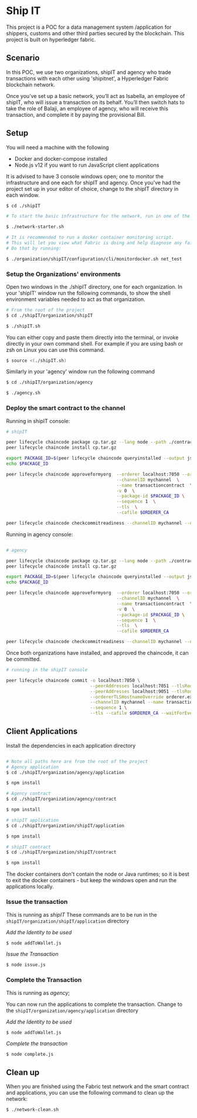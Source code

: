 # Ship IT 

This project is a POC for a data management system /application for shippers, customs and other third parties secured by the blockchain. This project is built on hyperledger fabric.

## Scenario

In this POC, we use two organizations, shipIT and agency who trade transactions with each other using 'shipitnet', a Hyperledger Fabric blockchain network.

Once you’ve set up a basic network, you’ll act as Isabella, an employee of shipIT, who will issue a transaction on its behalf. You’ll then switch hats to take the role of Balaji, an employee of agency, who will receive this transaction, and complete it by paying the provisional Bill.

## Setup

You will need a machine with the following

- Docker and docker-compose installed
- Node.js v12 if you want to run JavaScript client applications

It is advised to have 3 console windows open; one to monitor the infrastructure and one each for shipIT and agency. Once you've had the project set up in your editor of choice, change to the shipIT directory in each window.

```bash
$ cd ./shipIT

# To start the basic infrastructure for the network, run in one of the three consoles:

$ ./network-starter.sh

# It is recommended to run a docker container monitoring script. 
# This will let you view what Fabric is doing and help diagnose any failures.
# Do that by running:

$ ./organization/shipIT/configuration/cli/monitordocker.sh net_test
```

### Setup the Organizations' environments

Open two windows in the ./shipIT directory, one for each organization. In your 'shipIT' window run the following commands, to show the shell environment variables needed to act as that organization.

```bash
# From the root of the project
$ cd ./shipIT/organization/shipIT

$ ./shipIT.sh
```

You can either copy and paste them directly into the terminal, or invoke directly in your own command shell. For example if you are using bash or zsh on Linux you can use this command.

```bash
$ source <(./shipIT.sh)
```

Similarly in your 'agency' window run the following command

```bash
$ cd ./shipIT/organization/agency

$ ./agency.sh
```

### Deploy the smart contract to the channel

Running in shipIT console:

```bash
# shipIT

peer lifecycle chaincode package cp.tar.gz --lang node --path ./contract --label cp_0
peer lifecycle chaincode install cp.tar.gz

export PACKAGE_ID=$(peer lifecycle chaincode queryinstalled --output json | jq -r '.installed_chaincodes[0].package_id')
echo $PACKAGE_ID

peer lifecycle chaincode approveformyorg  --orderer localhost:7050 --ordererTLSHostnameOverride orderer.example.com \
                                          --channelID mychannel  \
                                          --name transactioncontract  \
                                          -v 0  \
                                          --package-id $PACKAGE_ID \
                                          --sequence 1  \
                                          --tls  \
                                          --cafile $ORDERER_CA

peer lifecycle chaincode checkcommitreadiness --channelID mychannel --name transactioncontract -v 0 --sequence 1
```

Running in agency console:

```bash

# agency

peer lifecycle chaincode package cp.tar.gz --lang node --path ./contract --label cp_0
peer lifecycle chaincode install cp.tar.gz

export PACKAGE_ID=$(peer lifecycle chaincode queryinstalled --output json | jq -r '.installed_chaincodes[0].package_id')
echo $PACKAGE_ID

peer lifecycle chaincode approveformyorg  --orderer localhost:7050 --ordererTLSHostnameOverride orderer.example.com \
                                          --channelID mychannel  \
                                          --name transactioncontract  \
                                          -v 0  \
                                          --package-id $PACKAGE_ID \
                                          --sequence 1  \
                                          --tls  \
                                          --cafile $ORDERER_CA

peer lifecycle chaincode checkcommitreadiness --channelID mychannel --name transactioncontract -v 0 --sequence 1

```

Once both organizations have installed, and approved the chaincode, it can be committed.

```bash
# running in the shipIT console

peer lifecycle chaincode commit -o localhost:7050 \
                                --peerAddresses localhost:7051 --tlsRootCertFiles ${PEER0_ORG1_CA} \
                                --peerAddresses localhost:9051 --tlsRootCertFiles ${PEER0_ORG2_CA} \
                                --ordererTLSHostnameOverride orderer.example.com \
                                --channelID mychannel --name transactioncontract -v 0 \
                                --sequence 1 \
                                --tls --cafile $ORDERER_CA --waitForEvent

```

## Client Applications

Install the dependencies in each application directory

```bash

# Note all paths here are from the root of the project
# Agency application
$ cd ./shipIT/organization/agency/application

$ npm install

# Agency contract
$ cd ./shipIT/organization/agency/contract

$ npm install

# shipIT application
$ cd ./shipIT/organization/shipIT/application 

$ npm install

# shipIT contract
$ cd ./shipIT/organization/shipIT/contract

$ npm install

```

The docker containers don't contain the node or Java runtimes; so it is best to exit the docker containers - but keep the windows open and run the applications locally.

### Issue the transaction

This is running as _shipIT_ These commands are to be run in the `shipIT/organization/shipIT/application` directory 

_Add the Identity to be used_

``` bash 
$ node addToWallet.js

```

_Issue the Transaction_

```bash
$ node issue.js

```

### Complete the Transaction

This is running as _agency_;

You can now run the applications to complete the transaction. Change to the `shipIT/organization/agency/application` directory

_Add the Identity to be used_

```bash 
$ node addToWallet.js

```

_Complete the transaction_

```
$ node complete.js

```

## Clean up

When you are finished using the Fabric test network and the smart contract and applications, you can use the following command to clean up the network:

```bash
$ ./network-clean.sh

```